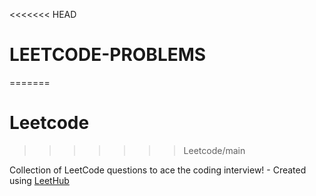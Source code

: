 <<<<<<< HEAD
# LEETCODE-PROBLEMS
=======
# Leetcode
>>>>>>> Leetcode/main

Collection of LeetCode questions to ace the coding interview! - Created using [LeetHub](https://github.com/QasimWani/LeetHub)
